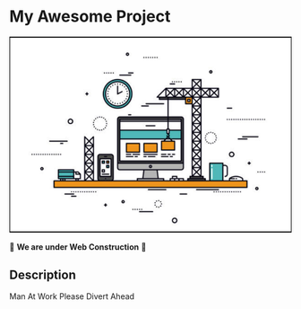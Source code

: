 # My Awesome Project

![My Image](./image.png)

🚧 **We are under Web Construction** 🚧

## Description

Man At Work Please Divert Ahead
